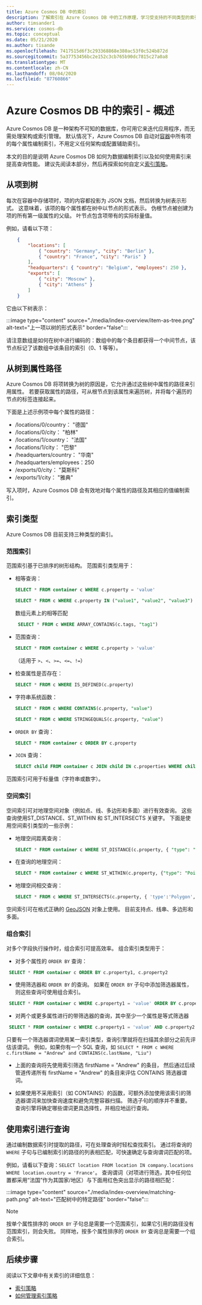 ```yaml
---
title: Azure Cosmos DB 中的索引
description: 了解索引在 Azure Cosmos DB 中的工作原理，学习受支持的不同类型的索引，例如范围索引、空间索引和组合索引。
author: timsander1
ms.service: cosmos-db
ms.topic: conceptual
ms.date: 05/21/2020
ms.author: tisande
ms.openlocfilehash: 7417515d6f3c293368868e380ac53f0c524b872d
ms.sourcegitcommit: 5a37753456bc2e152c3cb765b90dc7815c27a0a8
ms.translationtype: MT
ms.contentlocale: zh-CN
ms.lasthandoff: 08/04/2020
ms.locfileid: "87760866"
---
```

# <a name="indexing-in-azure-cosmos-db---overview"></a>Azure Cosmos DB 中的索引 - 概述

Azure Cosmos DB 是一种架构不可知的数据库，你可用它来迭代应用程序，而无需处理架构或索引管理。 默认情况下，Azure Cosmos DB 自动对[容器](databases-containers-items.md#azure-cosmos-containers)中所有项的每个属性编制索引，不用定义任何架构或配置辅助索引。

本文的目的是说明 Azure Cosmos DB 如何为数据编制索引以及如何使用索引来提高查询性能。 建议先阅读本部分，然后再探索如何自定义[索引策略](index-policy.md)。

## <a name="from-items-to-trees"></a>从项到树

每次在容器中存储项时，项的内容都投影为 JSON 文档，然后转换为树表示形式。 这意味着，该项的每个属性都在树中以节点的形式表示。 伪根节点被创建为项的所有第一级属性的父级。 叶节点包含项带有的实际标量值。

例如，请看以下项：

```json
    {
        "locations": [
            { "country": "Germany", "city": "Berlin" },
            { "country": "France", "city": "Paris" }
        ],
        "headquarters": { "country": "Belgium", "employees": 250 },
        "exports": [
            { "city": "Moscow" },
            { "city": "Athens" }
        ]
    }
```

它由以下树表示：

:::image type="content" source="./media/index-overview/item-as-tree.png" alt-text="上一项以树的形式表示" border="false":::

请注意数组是如何在树中进行编码的：数组中的每个条目都获得一个中间节点，该节点标记了该数组中该条目的索引（0、1 等等）。

## <a name="from-trees-to-property-paths"></a>从树到属性路径

Azure Cosmos DB 将项转换为树的原因是，它允许通过这些树中属性的路径来引用属性。 若要获取属性的路径，可从根节点到该属性来遍历树，并将每个遍历的节点的标签连接起来。

下面是上述示例项中每个属性的路径：

- /locations/0/country： "德国"
- /locations/0/city： "柏林"
- /locations/1/country： "法国"
- /locations/1/city： "巴黎"
- /headquarters/country： "华南"
- /headquarters/employees：250
- /exports/0/city： "莫斯科"
- /exports/1/city： "雅典"

写入项时，Azure Cosmos DB 会有效地对每个属性的路径及其相应的值编制索引。

## <a name="index-kinds"></a>索引类型

Azure Cosmos DB 目前支持三种类型的索引。

### <a name="range-index"></a>范围索引

范围索引基于已排序的树形结构。 范围索引类型用于：

- 相等查询：

    ```sql
   SELECT * FROM container c WHERE c.property = 'value'
   ```

   ```sql
   SELECT * FROM c WHERE c.property IN ("value1", "value2", "value3")
   ```

   数组元素上的相等匹配
   ```sql
    SELECT * FROM c WHERE ARRAY_CONTAINS(c.tags, "tag1")
    ```

- 范围查询：

   ```sql
   SELECT * FROM container c WHERE c.property > 'value'
   ```
  （适用于 `>`、`<`、`>=`、`<=`、`!=`）

- 检查属性是否存在：

   ```sql
   SELECT * FROM c WHERE IS_DEFINED(c.property)
   ```

- 字符串系统函数：

   ```sql
   SELECT * FROM c WHERE CONTAINS(c.property, "value")
   ```

   ```sql
   SELECT * FROM c WHERE STRINGEQUALS(c.property, "value")
   ```

- `ORDER BY` 查询：

   ```sql
   SELECT * FROM container c ORDER BY c.property
   ```

- `JOIN` 查询：

   ```sql
   SELECT child FROM container c JOIN child IN c.properties WHERE child = 'value'
   ```

范围索引可用于标量值（字符串或数字）。

### <a name="spatial-index"></a>空间索引

空间索引可对地理空间对象（例如点、线、多边形和多面）进行有效查询。 这些查询使用ST_DISTANCE、ST_WITHIN 和 ST_INTERSECTS 关键字。 下面是使用空间索引类型的一些示例：

- 地理空间距离查询：

   ```sql
   SELECT * FROM container c WHERE ST_DISTANCE(c.property, { "type": "Point", "coordinates": [0.0, 10.0] }) < 40
   ```

- 在查询的地理空间：

   ```sql
   SELECT * FROM container c WHERE ST_WITHIN(c.property, {"type": "Point", "coordinates": [0.0, 10.0] } })
   ```

- 地理空间相交查询：

   ```sql
   SELECT * FROM c WHERE ST_INTERSECTS(c.property, { 'type':'Polygon', 'coordinates': [[ [31.8, -5], [32, -5], [31.8, -5] ]]  })  
   ```

空间索引可在格式正确的 [GeoJSON](geospatial.md) 对象上使用。 目前支持点、线串、多边形和多面。

### <a name="composite-indexes"></a>组合索引

对多个字段执行操作时，组合索引可提高效率。 组合索引类型用于：

- 对多个属性的 `ORDER BY` 查询：

```sql
 SELECT * FROM container c ORDER BY c.property1, c.property2
```

- 使用筛选器和 `ORDER BY` 的查询。 如果在 `ORDER BY` 子句中添加筛选器属性，则这些查询可使用组合索引。

```sql
 SELECT * FROM container c WHERE c.property1 = 'value' ORDER BY c.property1, c.property2
```

- 对两个或更多属性进行的带筛选器的查询，其中至少一个属性是等式筛选器

```sql
 SELECT * FROM container c WHERE c.property1 = 'value' AND c.property2 > 'value'
```

只要有一个筛选器谓词使用某一索引类型，查询引擎就将在扫描其余部分之前先评估该谓词。 例如，如果你有一个 SQL 查询，如 `SELECT * FROM c WHERE c.firstName = "Andrew" and CONTAINS(c.lastName, "Liu")`

* 上面的查询将先使用索引筛选 firstName = "Andrew" 的条目， 然后通过后续管道传递所有 firstName = "Andrew" 的条目来评估 CONTAINS 筛选器谓词。

* 如果使用不采用索引（如 CONTAINS）的函数，可额外添加使用该索引的筛选器谓词来加快查询速度和避免完整容器扫描。 筛选子句的顺序并不重要。 查询引擎将确定哪些谓词更具选择性，并相应地运行查询。

## <a name="querying-with-indexes"></a>使用索引进行查询

通过编制数据索引时提取的路径，可在处理查询时轻松查找索引。 通过将查询的 `WHERE` 子句与已编制索引的路径的列表相匹配，可快速确定与查询谓词匹配的项。

例如，请看以下查询：`SELECT location FROM location IN company.locations WHERE location.country = 'France'`。 查询谓词（对项进行筛选，其中任何位置都采用“法国”作为其国家/地区）与下面用红色突出显示的路径相匹配：

:::image type="content" source="./media/index-overview/matching-path.png" alt-text="匹配树中的特定路径" border="false":::

> [!NOTE]
> 按单个属性排序的 `ORDER BY` 子句总是需要一个范围索引，如果它引用的路径没有范围索引，则会失败。 同样地，按多个属性排序的 `ORDER BY` 查询总是需要一个组合索引。

## <a name="next-steps"></a>后续步骤

阅读以下文章中有关索引的详细信息：

- [索引策略](index-policy.md)
- [如何管理索引策略](how-to-manage-indexing-policy.md)
